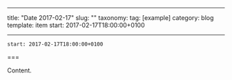 
---
title: "Date 2017-02-17"
slug: ""
taxonomy:
tag: [example]
category: blog
template: item
start: 2017-02-17T18:00:00+0100

---

``start: 2017-02-17T18:00:00+0100``

===

Content.
